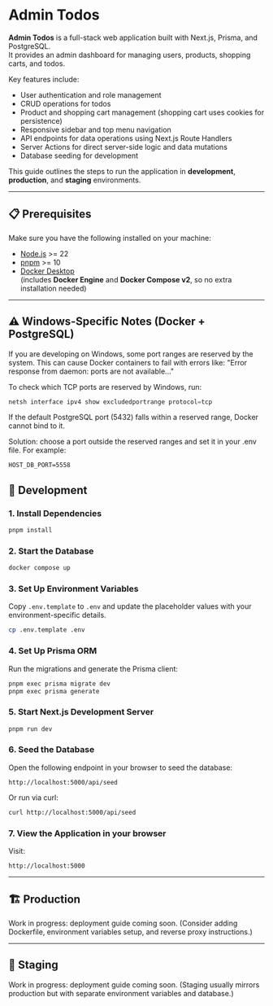 # Admin Todos

**Admin Todos** is a full-stack web application built with Next.js, Prisma, and PostgreSQL.  
It provides an admin dashboard for managing users, products, shopping carts, and todos.

Key features include:

- User authentication and role management
- CRUD operations for todos
- Product and shopping cart management (shopping cart uses cookies for persistence)
- Responsive sidebar and top menu navigation
- API endpoints for data operations using Next.js Route Handlers
- Server Actions for direct server-side logic and data mutations
- Database seeding for development

This guide outlines the steps to run the application in **development**, **production**, and **staging** environments.

---

## 📋 Prerequisites

Make sure you have the following installed on your machine:

- [Node.js](https://nodejs.org/) >= 22
- [pnpm](https://pnpm.io/) >= 10
- [Docker Desktop](https://www.docker.com/products/docker-desktop/)  
  (includes **Docker Engine** and **Docker Compose v2**, so no extra installation needed)

---

## ⚠️ Windows-Specific Notes (Docker + PostgreSQL)

If you are developing on Windows, some port ranges are reserved by the system. This can cause Docker containers to fail with errors like: "Error response from daemon: ports are not available..."

To check which TCP ports are reserved by Windows, run:

```powershell
netsh interface ipv4 show excludedportrange protocol=tcp
```

If the default PostgreSQL port (5432) falls within a reserved range, Docker cannot bind to it.

Solution: choose a port outside the reserved ranges and set it in your .env file. For example:

```env
HOST_DB_PORT=5558
```

## 🚀 Development

### 1. Install Dependencies

```bash
pnpm install
```

### 2. Start the Database

```bash
docker compose up
```

### 3. Set Up Environment Variables

Copy `.env.template` to `.env` and update the placeholder values with your environment-specific details.

```bash
cp .env.template .env
```

### 4. Set Up Prisma ORM

Run the migrations and generate the Prisma client:

```bash
pnpm exec prisma migrate dev
pnpm exec prisma generate
```

### 5. Start Next.js Development Server

```bash
pnpm run dev
```

### 6. Seed the Database

Open the following endpoint in your browser to seed the database:

```
http://localhost:5000/api/seed
```

Or run via curl:

```bash
curl http://localhost:5000/api/seed
```

### 7. View the Application in your browser

Visit:

```
http://localhost:5000
```

---

## 🏗️ Production

Work in progress: deployment guide coming soon.
(Consider adding Dockerfile, environment variables setup, and reverse proxy instructions.)

---

## 🧪 Staging

Work in progress: deployment guide coming soon.
(Staging usually mirrors production but with separate environment variables and database.)
